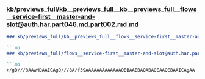 ### kb/previews_full/kb__previews_full__kb__previews_full__flows__service-first__master-and-slot@auth.har.part046.md.part002.md.md

```md
### kb/previews_full/kb__previews_full__flows__service-first__master-and-slot@auth.har.part046.md.part002.md

```md
### kb/previews_full/flows__service-first__master-and-slot@auth.har.part046.md (part 002)

```md
+/gD///8AAwMDAAICAgD///8A/f39AAAAAAAAAAAAAQEBAAEBAQABAQEAAQEBAAICAgAA
```

```

```

```
